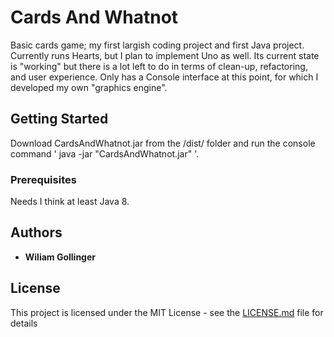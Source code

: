 # Cards And Whatnot

Basic cards game; my first largish coding project and first Java project.  Currently runs Hearts, but I plan to implement Uno as well.  Its current state is "working" but there is a lot left to do in terms of clean-up, refactoring, and user experience.  Only has a Console interface at this point, for which I developed my own "graphics engine".

## Getting Started

Download CardsAndWhatnot.jar from the /dist/ folder and run the console command ' java -jar "CardsAndWhatnot.jar" '.

### Prerequisites

Needs I think at least Java 8.





## Authors

* **Wiliam Gollinger** 

## License

This project is licensed under the MIT License - see the [LICENSE.md](LICENSE.md) file for details
